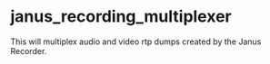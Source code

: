 janus_recording_multiplexer
===========================

This will multiplex audio and video rtp dumps created by the Janus Recorder.
